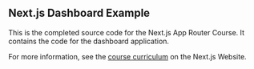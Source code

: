 ## Next.js Dashboard Example

This is the completed source code for the Next.js App Router Course. It contains the code for the dashboard application.

For more information, see the [course curriculum](https://nextjs.org/learn) on the Next.js Website.
